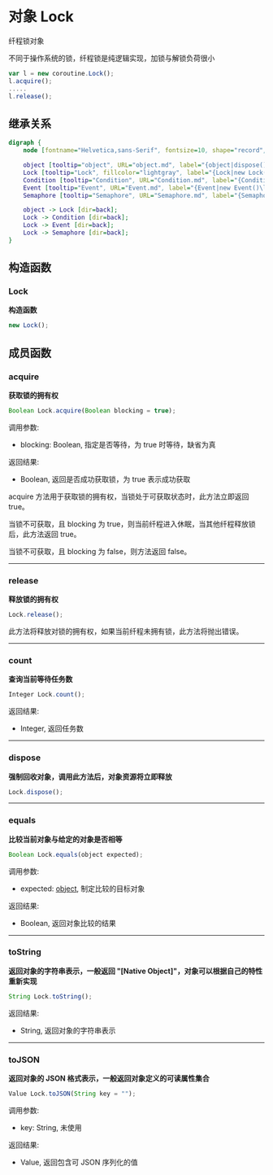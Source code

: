 # 对象 Lock
纤程锁对象

不同于操作系统的锁，纤程锁是纯逻辑实现，加锁与解锁负荷很小

```JavaScript
var l = new coroutine.Lock();
l.acquire();
.....
l.release();
```

## 继承关系
```dot
digraph {
    node [fontname="Helvetica,sans-Serif", fontsize=10, shape="record", style="filled", fillcolor="white"];

    object [tooltip="object", URL="object.md", label="{object|dispose()\lequals()\ltoString()\ltoJSON()\l}"];
    Lock [tooltip="Lock", fillcolor="lightgray", label="{Lock|new Lock()\l|acquire()\lrelease()\lcount()\l}"];
    Condition [tooltip="Condition", URL="Condition.md", label="{Condition|new Condition()\l|wait()\lnotify()\lnotifyAll()\l}"];
    Event [tooltip="Event", URL="Event.md", label="{Event|new Event()\l|isSet()\lset()\lpulse()\lclear()\lwait()\l}"];
    Semaphore [tooltip="Semaphore", URL="Semaphore.md", label="{Semaphore|new Semaphore()\l|wait()\lpost()\ltrywait()\l}"];

    object -> Lock [dir=back];
    Lock -> Condition [dir=back];
    Lock -> Event [dir=back];
    Lock -> Semaphore [dir=back];
}
```

## 构造函数
        
### Lock
**构造函数**

```JavaScript
new Lock();
```

## 成员函数
        
### acquire
**获取锁的拥有权**

```JavaScript
Boolean Lock.acquire(Boolean blocking = true);
```

调用参数:
* blocking: Boolean, 指定是否等待，为 true 时等待，缺省为真

返回结果:
* Boolean, 返回是否成功获取锁，为 true 表示成功获取

acquire 方法用于获取锁的拥有权，当锁处于可获取状态时，此方法立即返回 true。

当锁不可获取，且 blocking 为 true，则当前纤程进入休眠，当其他纤程释放锁后，此方法返回 true。

当锁不可获取，且 blocking 为 false，则方法返回 false。

--------------------------
### release
**释放锁的拥有权**

```JavaScript
Lock.release();
```

此方法将释放对锁的拥有权，如果当前纤程未拥有锁，此方法将抛出错误。

--------------------------
### count
**查询当前等待任务数**

```JavaScript
Integer Lock.count();
```

返回结果:
* Integer, 返回任务数

--------------------------
### dispose
**强制回收对象，调用此方法后，对象资源将立即释放**

```JavaScript
Lock.dispose();
```

--------------------------
### equals
**比较当前对象与给定的对象是否相等**

```JavaScript
Boolean Lock.equals(object expected);
```

调用参数:
* expected: [object](object.md), 制定比较的目标对象

返回结果:
* Boolean, 返回对象比较的结果

--------------------------
### toString
**返回对象的字符串表示，一般返回 "[Native Object]"，对象可以根据自己的特性重新实现**

```JavaScript
String Lock.toString();
```

返回结果:
* String, 返回对象的字符串表示

--------------------------
### toJSON
**返回对象的 JSON 格式表示，一般返回对象定义的可读属性集合**

```JavaScript
Value Lock.toJSON(String key = "");
```

调用参数:
* key: String, 未使用

返回结果:
* Value, 返回包含可 JSON 序列化的值

